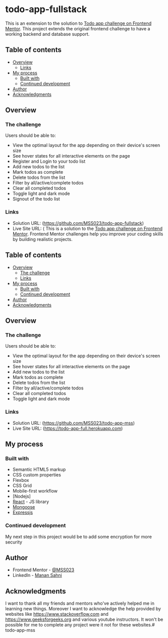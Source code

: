 # todo-app-fullstack

This is an extension to the solution to [Todo app challenge on Frontend Mentor](https://www.frontendmentor.io/challenges/todo-app-Su1_KokOW). This project extends the original frontend challenge to have a working backend and database support.

## Table of contents

- [Overview](#overview)
  - [Links](#links)
- [My process](#my-process)
  - [Built with](#built-with)
  - [Continued development](#continued-development)
- [Author](#author)
- [Acknowledgments](#acknowledgments)

## Overview

### The challenge

Users should be able to:

- View the optimal layout for the app depending on their device's screen size
- See hover states for all interactive elements on the page
- Register and Login to your todo list
- Add new todos to the list
- Mark todos as complete
- Delete todos from the list
- Filter by all/active/complete todos
- Clear all completed todos
- Toggle light and dark mode
- Signout of the todo list

### Links

- Solution URL: (https://github.com/MSS023/todo-app-fullstack)
- Live Site URL: (
This is a solution to the [Todo app challenge on Frontend Mentor](https://www.frontendmentor.io/challenges/todo-app-Su1_KokOW). Frontend Mentor challenges help you improve your coding skills by building realistic projects. 

## Table of contents

- [Overview](#overview)
  - [The challenge](#the-challenge)
  - [Links](#links)
- [My process](#my-process)
  - [Built with](#built-with)
  - [Continued development](#continued-development)
- [Author](#author)
- [Acknowledgments](#acknowledgments)

## Overview

### The challenge

Users should be able to:

- View the optimal layout for the app depending on their device's screen size
- See hover states for all interactive elements on the page
- Add new todos to the list
- Mark todos as complete
- Delete todos from the list
- Filter by all/active/complete todos
- Clear all completed todos
- Toggle light and dark mode

### Links

- Solution URL: (https://github.com/MSS023/todo-app-mss)
- Live Site URL: (https://todo-app-full.herokuapp.com)

## My process

### Built with

- Semantic HTML5 markup
- CSS custom properties
- Flexbox
- CSS Grid
- Mobile-first workflow
- [Nodejs]
- [React](https://reactjs.org/) - JS library
- [Mongoose](https://mongoosejs.com)
- [Expressjs](https://expressjs.com) 

### Continued development

My next step in this project would be to add some encryption for more security

## Author

- Frontend Mentor - [@MSS023](https://www.frontendmentor.io/profile/MSS023)
- LinkedIn - [Manan Sahni](https://www.linkedin.com/in/manan-sahni-9207271a1?lipi=urn%3Ali%3Apage%3Ad_flagship3_profile_view_base_contact_details%3BjZFxey%2FORjK1QS3zKKc7dw%3D%3D)

## Acknowledgments

I want to thank all my friends and mentors who've actively helped me in learning new things. Moreover I want to acknowledge the help provided by websites like https://www.stackoverflow.com and https://www.geeksforgeeks.org and various youtube instructors. It won't be possible for me to complete any project were it not for these websites.# todo-app-mss